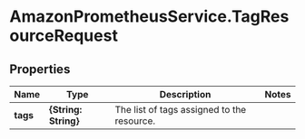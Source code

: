 # AmazonPrometheusService.TagResourceRequest

## Properties

Name | Type | Description | Notes
------------ | ------------- | ------------- | -------------
**tags** | **{String: String}** | The list of tags assigned to the resource. | 


